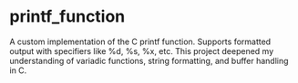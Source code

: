 # printf_function
A custom implementation of the C printf function. Supports formatted output with specifiers like %d, %s, %x, etc. This project deepened my understanding of variadic functions, string formatting, and buffer handling in C.
